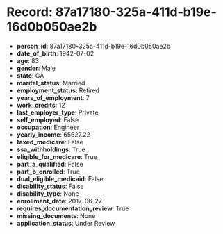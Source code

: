 # Record: 87a17180-325a-411d-b19e-16d0b050ae2b

- **person_id**: 87a17180-325a-411d-b19e-16d0b050ae2b
- **date_of_birth**: 1942-07-02
- **age**: 83
- **gender**: Male
- **state**: GA
- **marital_status**: Married
- **employment_status**: Retired
- **years_of_employment**: 7
- **work_credits**: 12
- **last_employer_type**: Private
- **self_employed**: False
- **occupation**: Engineer
- **yearly_income**: 65627.22
- **taxed_medicare**: False
- **ssa_withholdings**: True
- **eligible_for_medicare**: True
- **part_a_qualified**: False
- **part_b_enrolled**: True
- **dual_eligible_medicaid**: False
- **disability_status**: False
- **disability_type**: None
- **enrollment_date**: 2017-06-27
- **requires_documentation_review**: True
- **missing_documents**: None
- **application_status**: Under Review
